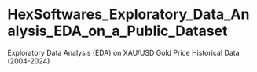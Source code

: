 # HexSoftwares_Exploratory_Data_Analysis_EDA_on_a_Public_Dataset
Exploratory Data Analysis (EDA) on XAU/USD Gold Price Historical Data (2004-2024)
